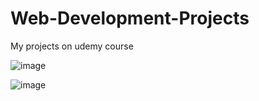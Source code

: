 # Web-Development-Projects
My projects on udemy course

![image](https://user-images.githubusercontent.com/114020260/214572674-2f2796ff-a4e5-4f23-8928-25d89690bfb3.png)

![image](https://user-images.githubusercontent.com/114020260/214572813-a66b9516-9a7e-4e40-b4c7-c2a81ac15d44.png)
